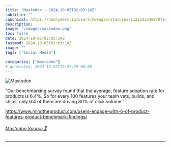 ```yaml
---
title: "Mastodon - 2024-10-05T02:03:14Z"
subtitle: ""
canonical: https://hachyderm.io/users/mweagle/statuses/113252354897079198
description:
image: "/images/mastodon.png"
toc: false
date: 2024-10-05T02:03:14Z
lastmod: 2024-10-05T02:03:14Z
image: ""
tags: ["Social Media"]

categories: ["mastodon"]
# generated: 2024-12-22T19:57:25-08:00
---
```

![Mastodon](/images/mastodon.png)

<p>“Our benchmarking survey found that the average, feature adoption rate for products is 6.4%. So for every 100 features your team vets, builds, and ships, only 6.4 of them are driving 80% of click volume.”</p><p><a href="https://www.mindtheproduct.com/users-engage-with-6-of-product-features-product-benchmark-findings/" target="_blank" rel="nofollow noopener noreferrer" translate="no"><span class="invisible">https://www.</span><span class="ellipsis">mindtheproduct.com/users-engag</span><span class="invisible">e-with-6-of-product-features-product-benchmark-findings/</span></a></p>


###### [Mastodon Source 🐘](https://hachyderm.io/@mweagle/113252354897079198)

___
